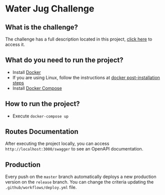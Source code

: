 # Water Jug Challenge

## What is the challenge?

The challenge has a full description located in this project, [click here](water-jug-challenge.pdf) to access it.

## What do you need to run the project?

- Install [Docker](https://docs.docker.com/engine/install/)
- If you are using Linux, follow the instructions at [docker post-installation steps](https://docs.docker.com/engine/install/linux-postinstall/)
- Install [Docker Compose](https://docs.docker.com/compose/install/)

## How to run the project?

- Execute `docker-compose up`

## Routes Documentation

After executing the project locally, you can access `http://localhost:3000/swagger` to see an OpenAPI documentation.

## Production

Every push on the `master` branch automatically deploys a new production version on the `release` branch. You can change the criteria updating the `.github/workflows/deploy.yml` file.

